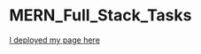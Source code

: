 # MERN_Full_Stack_Tasks
[I deployed my page here](https://pvamsi02.github.io/MERN_Full_Stack_Tasks/)
